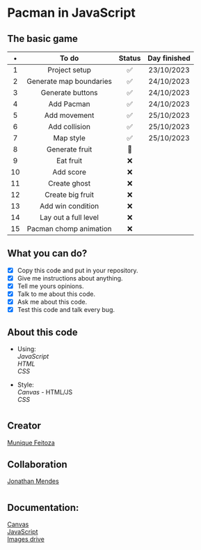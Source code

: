 # Pacman in JavaScript

## The basic game

 |   •   |          To do          | Status | Day finished |
 | :---: | :---------------------: | :----: | :----------: |
 |   1   |      Project setup      |   ✅   |  23/10/2023  |
 |   2   | Generate map boundaries |   ✅   |  24/10/2023  |
 |   3   |    Generate buttons     |   ✅   |  24/10/2023  |
 |   4   |       Add Pacman        |   ✅   |  24/10/2023  |
 |   5   |      Add movement       |   ✅   |  25/10/2023  |
 |   6   |      Add collision      |   ✅   |  25/10/2023  |
 |   7   |        Map style        |   ✅   |  25/10/2023  |
 |   8   |     Generate fruit      |   🚧   |              |
 |   9   |        Eat fruit        |   ❌   |              |
 |  10   |        Add score        |   ❌   |              |
 |  11   |      Create ghost       |   ❌   |              |
 |  12   |    Create big fruit     |   ❌   |              |
 |  13   |    Add win condition    |   ❌   |              |
 |  14   |  Lay out a full level   |   ❌   |              |
 |  15   | Pacman chomp animation  |   ❌   |              |

## What you can do?

- [x] Copy this code and put in your repository.
- [x] Give me instructions about anything.
- [x] Tell me yours opinions.
- [x] Talk to me about this code.
- [x] Ask me about this code.
- [x] Test this code and talk every bug.

## About this code

- Using:\
_JavaScript_\
_HTML_\
_CSS_

- Style:\
_Canvas_ - HTML/JS\
_CSS_

 #

## Creator
[Munique Feitoza](https://www.linkedin.com/in/munique-feitoza-77034b231/)

## Collaboration
[Jonathan Mendes](https://www.linkedin.com/in/jonatanbarreiro/)

 #
 
## Documentation:

[Canvas](https://developer.mozilla.org/pt-BR/docs/Web/API/Canvas_API/Tutorial)  
[JavaScript](https://developer.mozilla.org/pt-BR/docs/Web/JavaScript)  
[Images drive](https://drive.google.com/drive/folders/1Cvq2RVrv-z2rR3wPZjgJrUgOAjVSVzj9?usp=sharing)
